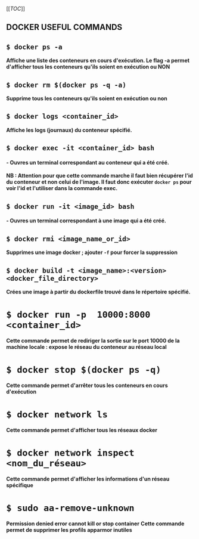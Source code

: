 [[_TOC_]]

## DOCKER USEFUL COMMANDS

## `$ docker ps -a`
__Affiche une liste des conteneurs en cours d'exécution. Le flag -a permet d'afficher tous les conteneurs qu'ils soient en exécution ou NON__

## `$ docker rm $(docker ps -q -a)`
__Supprime tous les conteneurs qu'ils soient en exécution ou non__


## `$ docker logs <container_id>`
__Affiche les logs (journaux) du conteneur spécifié.__


## `$ docker exec -it <container_id> bash`
#### - Ouvres un terminal correspondant au conteneur qui a été créé.

__NB : Attention pour que cette commande marche il faut bien récupérer l'id du conteneur et non celui de l'image. Il faut donc exécuter `docker ps` pour voir l'id et l'utiliser dans la commande exec.__


## `$ docker run -it <image_id> bash`
#### - Ouvres un terminal correspondant à une image qui a été créé.


## `$ docker rmi <image_name_or_id>`
__Supprimes une image docker ; ajouter `-f` pour forcer la suppression__ 


## `$ docker build -t <image_name>:<version> <docker_file_directory>`
__Crées une image à partir du dockerfile trouvé dans le répertoire spécifié.__


# `$ docker run -p  10000:8000 <container_id>`

__Cette commande permet de rediriger la sortie sur le port 10000 de la machine locale : expose le réseau du conteneur au réseau local__


# `$ docker stop $(docker ps -q)`

__Cette commande permet d'arrêter tous les conteneurs en cours d'exécution__


# `$ docker network ls`

__Cette commande permet d'afficher tous les réseaux docker__


# `$ docker network inspect <nom_du_réseau>`

__Cette commande permet d'afficher les informations d'un réseau spécifique__

# `$ sudo aa-remove-unknown`
__Permission denied error cannot kill or stop container__
__Cette commande permet de supprimer les profils apparmor inutiles__
